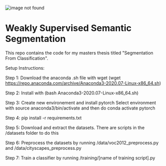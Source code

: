 ![image not found](https://github.com/kobusvdwalt/weakly-supervised-segmentation/blob/master/_landing_page/landing.jpg?raw=true)

# Weakly Supervised Semantic Segmentation

This repo contains the code for my masters thesis titled "Segmentation From Classification".

Setup Instructions:

Step 1:
    Download the anaconda .sh file with wget 
    (wget https://repo.anaconda.com/archive/Anaconda3-2020.07-Linux-x86_64.sh)

Step 2:
    Install with (bash Anaconda3-2020.07-Linux-x86_64.sh)

Step 3:
    Create new environement and install pytorch
    Select environment with source anaconda3/bin/activate and then do conda activate pytorch

Step 4:
    pip install -r requirements.txt

Step 5:
    Download and extract the datasets. There are scripts in the /datasets folder to do this

Step 6:
    Preprocess the datasets by running /data/voc2012_preprocess.py and /data/cityscapes_preprocess.py

Step 7:
    Train a classifier by running /training/[name of training script].py